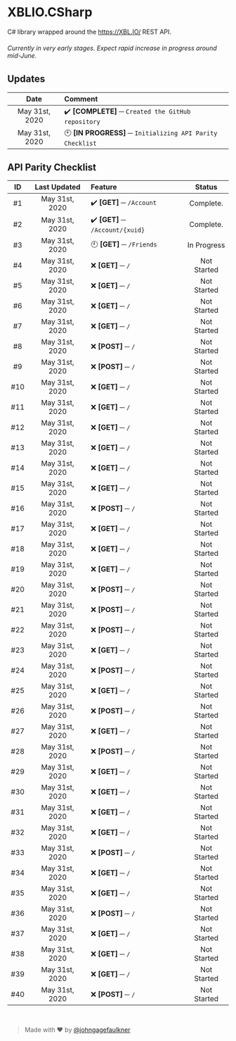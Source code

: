 # XBLIO.CSharp
C# library wrapped around the https://XBL.IO/ REST API. 
###### Currently in very early stages. Expect rapid increase in progress around mid-June.

## Updates
|Date|Comment|
:-:|:--|
|May 31st, 2020|✔️ **[COMPLETE] ─** `Created the GitHub repository`|
|May 31st, 2020|🕙 **[IN PROGRESS] ─** `Initializing API Parity Checklist`|

## API Parity Checklist

|ID|Last Updated|Feature|Status|
:-:|:-:|:--|:-:|
|#1|May 31st, 2020|✔️ **[GET] ─** `/Account`|Complete.|
|#2|May 31st, 2020|✔️ **[GET] ─** `/Account/{xuid}`|Complete.|
|#3|May 31st, 2020|🕙 **[GET] ─** `/Friends`|In Progress|
|#4|May 31st, 2020|❌ **[GET] ─** `/`|Not Started|
|#5|May 31st, 2020|❌ **[GET] ─** `/`|Not Started|
|#6|May 31st, 2020|❌ **[GET] ─** `/`|Not Started|
|#7|May 31st, 2020|❌ **[GET] ─** `/`|Not Started|
|#8|May 31st, 2020|❌ **[POST] ─** `/`|Not Started|
|#9|May 31st, 2020|❌ **[POST] ─** `/`|Not Started|
|#10|May 31st, 2020|❌ **[GET] ─** `/`|Not Started|
|#11|May 31st, 2020|❌ **[GET] ─** `/`|Not Started|
|#12|May 31st, 2020|❌ **[GET] ─** `/`|Not Started|
|#13|May 31st, 2020|❌ **[GET] ─** `/`|Not Started|
|#14|May 31st, 2020|❌ **[GET] ─** `/`|Not Started|
|#15|May 31st, 2020|❌ **[GET] ─** `/`|Not Started|
|#16|May 31st, 2020|❌ **[POST] ─** `/`|Not Started|
|#17|May 31st, 2020|❌ **[GET] ─** `/`|Not Started|
|#18|May 31st, 2020|❌ **[GET] ─** `/`|Not Started|
|#19|May 31st, 2020|❌ **[GET] ─** `/`|Not Started|
|#20|May 31st, 2020|❌ **[POST] ─** `/`|Not Started|
|#21|May 31st, 2020|❌ **[POST] ─** `/`|Not Started|
|#22|May 31st, 2020|❌ **[POST] ─** `/`|Not Started|
|#23|May 31st, 2020|❌ **[GET] ─** `/`|Not Started|
|#24|May 31st, 2020|❌ **[POST] ─** `/`|Not Started|
|#25|May 31st, 2020|❌ **[GET] ─** `/`|Not Started|
|#26|May 31st, 2020|❌ **[POST] ─** `/`|Not Started|
|#27|May 31st, 2020|❌ **[GET] ─** `/`|Not Started|
|#28|May 31st, 2020|❌ **[POST] ─** `/`|Not Started|
|#29|May 31st, 2020|❌ **[GET] ─** `/`|Not Started|
|#30|May 31st, 2020|❌ **[GET] ─** `/`|Not Started|
|#31|May 31st, 2020|❌ **[GET] ─** `/`|Not Started|
|#32|May 31st, 2020|❌ **[GET] ─** `/`|Not Started|
|#33|May 31st, 2020|❌ **[POST] ─** `/`|Not Started|
|#34|May 31st, 2020|❌ **[GET] ─** `/`|Not Started|
|#35|May 31st, 2020|❌ **[GET] ─** `/`|Not Started|
|#36|May 31st, 2020|❌ **[POST] ─** `/`|Not Started|
|#37|May 31st, 2020|❌ **[GET] ─** `/`|Not Started|
|#38|May 31st, 2020|❌ **[GET] ─** `/`|Not Started|
|#39|May 31st, 2020|❌ **[GET] ─** `/`|Not Started|
|#40|May 31st, 2020|❌ **[POST] ─** `/`|Not Started|

&nbsp;

> Made with ❤️ by [@johngagefaulkner](https://github.com/johngagefaulkner)
